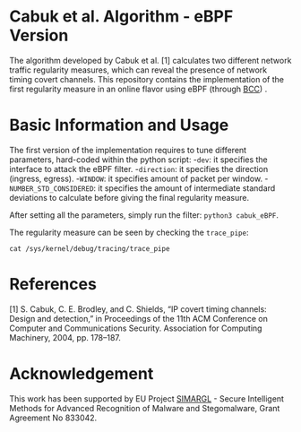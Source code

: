 # Cabuk et al. Algorithm - eBPF Version

The algorithm developed by Cabuk et al. [1] calculates two different network traffic regularity measures, which can reveal the presence of network timing covert channels.
This repository contains the implementation of the first regularity measure in an online flavor using eBPF (through [BCC](https://github.com/iovisor/bcc)) .


# Basic Information and Usage
The first version of the implementation requires to tune different parameters, hard-coded within the python script:
-```dev```: it specifies the interface to attack the eBPF filter.
-```direction```: it specifies the direction (ingress, egress).
-```WINDOW```: it specifies amount of packet per window.
-```NUMBER_STD_CONSIDERED```: it specifies the amount of intermediate standard deviations to calculate before giving the final regularity measure.

After setting all the parameters, simply run the filter: ```python3 cabuk_eBPF```.

The regularity measure can be seen by checking the ```trace_pipe```:
```
cat /sys/kernel/debug/tracing/trace_pipe
```

# References

[1] S. Cabuk, C. E. Brodley, and C. Shields, “IP covert timing channels: Design and detection,” in Proceedings of the 11th ACM Conference on Computer and Communications Security. Association for Computing Machinery, 2004, pp. 178–187.




# Acknowledgement 

This work has been supported by EU Project [SIMARGL](https://simargl.eu) - Secure Intelligent Methods for Advanced Recognition of Malware and Stegomalware, Grant Agreement No 833042.
